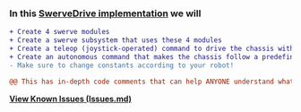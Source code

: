 ### In this [SwerveDrive implementation](https://github.com/ShawnZhuPro/SwerveDrive/tree/master/src/main/java/frc/robot) we will
```diff
+ Create 4 swerve modules
+ Create a swerve subsystem that uses these 4 modules
+ Create a teleop (joystick-operated) command to drive the chassis with swerve drive
+ Create an autonomous command that makes the chassis follow a predefined path
- Make sure to change constants according to your robot!
```

```diff
@@ This has in-depth code comments that can help ANYONE understand what's happening! @@
```

[**View Known Issues (Issues.md)**](https://github.com/ShawnZhuPro/SwerveDrive/blob/master/Issues.md)


